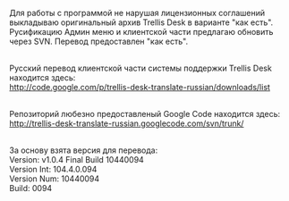 Для работы с программой не нарушая лицензионных соглашений выкладываю оригинальный архив Trellis Desk в варианте "как есть". Русификацию Админ меню и клиентской части предлагаю обновить через SVN. Перевод предоставлен "как есть".<br><br>

Русский перевод клиентской части системы поддержки Trellis Desk находится здесь:<br>
<a href='http://code.google.com/p/trellis-desk-translate-russian/downloads/list'>http://code.google.com/p/trellis-desk-translate-russian/downloads/list</a><br><br>

Репозиторий любезно предоставленый Google Code находится здесь:<br>
<a href='http://trellis-desk-translate-russian.googlecode.com/svn/trunk/'>http://trellis-desk-translate-russian.googlecode.com/svn/trunk/</a><br><br>

За основу взята версия для перевода:<br>
Version: v1.0.4 Final Build 10440094<br>
Version Int: 104.4.0.094<br>
Version Num: 10440094<br>
Build: 0094<br>